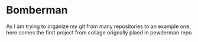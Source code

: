 # Bomberman
As I am trying to organize my git from many repositories to an example one, here comes the first project from collage orignally plaed in pewderman repo
